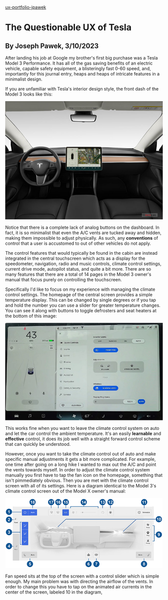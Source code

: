 [ux-portfolio-jpawek](https://usabilityengineering.github.io/ux-portfolio-jpawek/)
# The Questionable UX of Tesla
By Joseph Pawek, 3/10/2023
---

After landing his job at Google my brother's first big purchase was a Tesla Model 3 Performance. It has all of the gas saving benefits of an electric vehicle, capable safety equipment, a blisteringly fast 0-60 speed, and, importantly for this journal entry, heaps and heaps of intricate features in a minimalist design.

If you are unfamiliar with Tesla's interior design style, the front dash of the Model 3 looks like this:

![Model 3 Dashboard](assets/2021_tesla_model_3_dashboard.jpg)

Notice that there is a complete lack of analog buttons on the dashboard. In fact, it is so minimalist that even the A/C vents are tucked away and hidden, making them impossible to adjust physically. As such, any **conventions** of control that a user is accustomed to out of other vehicles do not apply.  

The control features that would typically be found in the cabin are instead integrated in the central touchscreen which acts as a display for the speedometer, navigation, radio and music controls, climate control settings, current drive mode, autopilot status, and quite a bit more. There are so many features that there are a total of 14 pages in the Model 3 owner's manual that focus purely on controlling the touchscreen.

Specifically I'd like to focus on my experience with managing the climate control settings. The homepage of the central screen provides a simple temperature display. This can be changed by single degrees or if you tap and hold the number you can use a slider for greater temperature changes. You can see it along with buttons to toggle defrosters and seat heaters at the bottom of this image:

![Model 3 Homepage](assets/model-3-ui-2.jpg)

This works fine when you want to leave the climate control system on auto and let the car control the ambient temperature. It's an easily **learnable** and **effective** control, it does its job well with a straight forward control scheme that can quickly be understood.

However, once you want to take the climate control out of auto and make specific manual adjustments it gets a bit more complicated. For example, one time after going on a long hike I wanted to max out the A/C and point the vents towards myself. In order to adjust the climate control system manually you first have to tap the fan icon on the homepage, something that isn't pimmediately obvious. Then you are met with the climate control screen with all of its settings. Here is a diagram identical to the Model 3's climate control screen out of the Model X owner's manual:

![Model X Climate Control](assets/climate_control_guide.png)

Fan speed sits at the top of the screen with a control slider which is simple enough. My main problem was with directing the airflow of the vents. In order to change this you have to tap on the animated air currents in the center of the screen, labeled 10 in the diagram, 
